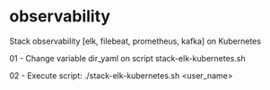 # observability
Stack observability [elk, filebeat, prometheus, kafka] on Kubernetes

01 - Change variable dir_yaml on script stack-elk-kubernetes.sh

02 - Execute script: ./stack-elk-kubernetes.sh <user_name>
